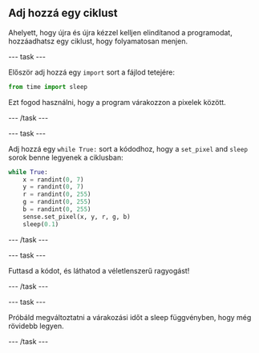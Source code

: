## Adj hozzá egy ciklust

Ahelyett, hogy újra és újra kézzel kelljen elindítanod a programodat, hozzáadhatsz egy ciklust, hogy folyamatosan menjen.

\--- task \---

Először adj hozzá egy `import` sort a fájlod tetejére:

```python
from time import sleep
```

Ezt fogod használni, hogy a program várakozzon a pixelek között.

\--- /task \---

\--- task \---

Adj hozzá egy `while True:` sort a kódodhoz, hogy a `set_pixel` and `sleep` sorok benne legyenek a ciklusban:

```python
while True:
    x = randint(0, 7)
    y = randint(0, 7)
    r = randint(0, 255)
    g = randint(0, 255)
    b = randint(0, 255)
    sense.set_pixel(x, y, r, g, b)
    sleep(0.1)
```

\--- /task \---

\--- task \---

Futtasd a kódot, és láthatod a véletlenszerű ragyogást!

\--- /task \---

\--- task \---

Próbáld megváltoztatni a várakozási időt a sleep függvényben, hogy még rövidebb legyen.

\--- /task \---